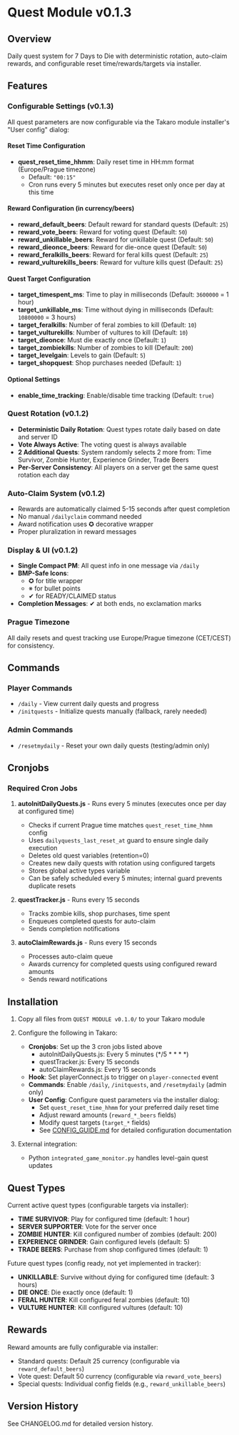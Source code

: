 # Quest Module v0.1.3

## Overview
Daily quest system for 7 Days to Die with deterministic rotation, auto-claim rewards, and configurable reset time/rewards/targets via installer.

## Features

### Configurable Settings (v0.1.3)
All quest parameters are now configurable via the Takaro module installer's "User config" dialog:

#### Reset Time Configuration
- **quest_reset_time_hhmm**: Daily reset time in HH:mm format (Europe/Prague timezone)
  - Default: `"00:15"`
  - Cron runs every 5 minutes but executes reset only once per day at this time

#### Reward Configuration (in currency/beers)
- **reward_default_beers**: Default reward for standard quests (Default: `25`)
- **reward_vote_beers**: Reward for voting quest (Default: `50`)
- **reward_unkillable_beers**: Reward for unkillable quest (Default: `50`)
- **reward_dieonce_beers**: Reward for die-once quest (Default: `50`)
- **reward_feralkills_beers**: Reward for feral kills quest (Default: `25`)
- **reward_vulturekills_beers**: Reward for vulture kills quest (Default: `25`)

#### Quest Target Configuration
- **target_timespent_ms**: Time to play in milliseconds (Default: `3600000` = 1 hour)
- **target_unkillable_ms**: Time without dying in milliseconds (Default: `10800000` = 3 hours)
- **target_feralkills**: Number of feral zombies to kill (Default: `10`)
- **target_vulturekills**: Number of vultures to kill (Default: `10`)
- **target_dieonce**: Must die exactly once (Default: `1`)
- **target_zombiekills**: Number of zombies to kill (Default: `200`)
- **target_levelgain**: Levels to gain (Default: `5`)
- **target_shopquest**: Shop purchases needed (Default: `1`)

#### Optional Settings
- **enable_time_tracking**: Enable/disable time tracking (Default: `true`)

### Quest Rotation (v0.1.2)
- **Deterministic Daily Rotation**: Quest types rotate daily based on date and server ID
- **Vote Always Active**: The voting quest is always available
- **2 Additional Quests**: System randomly selects 2 more from: Time Survivor, Zombie Hunter, Experience Grinder, Trade Beers
- **Per-Server Consistency**: All players on a server get the same quest rotation each day

### Auto-Claim System (v0.1.2)
- Rewards are automatically claimed 5-15 seconds after quest completion
- No manual `/dailyclaim` command needed
- Award notification uses ✪ decorative wrapper
- Proper pluralization in reward messages

### Display & UI (v0.1.2)
- **Single Compact PM**: All quest info in one message via `/daily`
- **BMP-Safe Icons**: 
  - ✪ for title wrapper
  - ※ for bullet points
  - ✔ for READY/CLAIMED status
- **Completion Messages**: ✔ at both ends, no exclamation marks

### Prague Timezone
All daily resets and quest tracking use Europe/Prague timezone (CET/CEST) for consistency.

## Commands

### Player Commands
- `/daily` - View current daily quests and progress
- `/initquests` - Initialize quests manually (fallback, rarely needed)

### Admin Commands  
- `/resetmydaily` - Reset your own daily quests (testing/admin only)

## Cronjobs

### Required Cron Jobs
1. **autoInitDailyQuests.js** - Runs every 5 minutes (executes once per day at configured time)
   - Checks if current Prague time matches `quest_reset_time_hhmm` config
   - Uses `dailyquests_last_reset_at` guard to ensure single daily execution
   - Deletes old quest variables (retention=0)
   - Creates new daily quests with rotation using configured targets
   - Stores global active types variable
   - Can be safely scheduled every 5 minutes; internal guard prevents duplicate resets

2. **questTracker.js** - Runs every 15 seconds
   - Tracks zombie kills, shop purchases, time spent
   - Enqueues completed quests for auto-claim
   - Sends completion notifications

3. **autoClaimRewards.js** - Runs every 15 seconds  
   - Processes auto-claim queue
   - Awards currency for completed quests using configured reward amounts
   - Sends reward notifications

## Installation

1. Copy all files from `QUEST MODULE v0.1.0/` to your Takaro module
2. Configure the following in Takaro:
   - **Cronjobs**: Set up the 3 cron jobs listed above
     - autoInitDailyQuests.js: Every 5 minutes (*/5 * * * *)
     - questTracker.js: Every 15 seconds
     - autoClaimRewards.js: Every 15 seconds
   - **Hook**: Set playerConnect.js to trigger on `player-connected` event
   - **Commands**: Enable `/daily`, `/initquests`, and `/resetmydaily` (admin only)
   - **User Config**: Configure quest parameters via the installer dialog:
     - Set `quest_reset_time_hhmm` for your preferred daily reset time
     - Adjust reward amounts (`reward_*_beers` fields)
     - Modify quest targets (`target_*` fields)
     - See [CONFIG_GUIDE.md](CONFIG_GUIDE.md) for detailed configuration documentation

3. External integration:
   - Python `integrated_game_monitor.py` handles level-gain quest updates

## Quest Types

Current active quest types (configurable targets via installer):
- **TIME SURVIVOR**: Play for configured time (default: 1 hour)
- **SERVER SUPPORTER**: Vote for the server once
- **ZOMBIE HUNTER**: Kill configured number of zombies (default: 200)
- **EXPERIENCE GRINDER**: Gain configured levels (default: 5)
- **TRADE BEERS**: Purchase from shop configured times (default: 1)

Future quest types (config ready, not yet implemented in tracker):
- **UNKILLABLE**: Survive without dying for configured time (default: 3 hours)
- **DIE ONCE**: Die exactly once (default: 1)
- **FERAL HUNTER**: Kill configured feral zombies (default: 10)
- **VULTURE HUNTER**: Kill configured vultures (default: 10)

## Rewards

Reward amounts are fully configurable via installer:
- Standard quests: Default 25 currency (configurable via `reward_default_beers`)
- Vote quest: Default 50 currency (configurable via `reward_vote_beers`)
- Special quests: Individual config fields (e.g., `reward_unkillable_beers`)

## Version History
See CHANGELOG.md for detailed version history.
